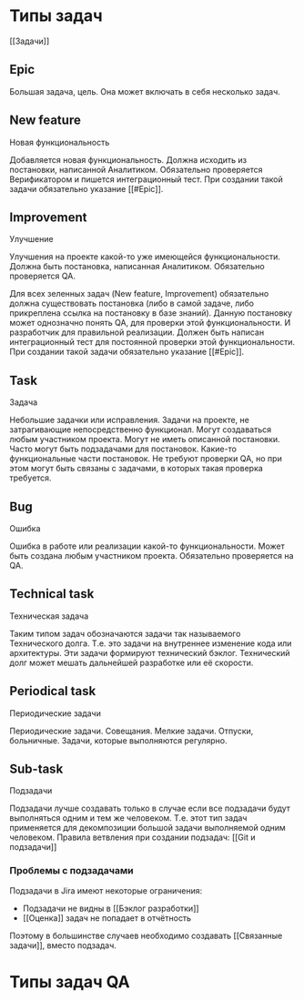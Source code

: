 # Типы задач
[[Задачи]]
## Epic
Большая задача, цель. Она может включать в себя несколько задач. 

## New feature
Новая функциональность

Добавляется новая функциональность. Должна исходить из постановки, написанной Аналитиком. Обязательно проверяется Верификатором и пишется интеграционный тест. При создании такой задачи обязательно указание [[#Epic]].

## Improvement
Улучшение

Улучшения на проекте какой-то уже имеющейся функциональности. Должна быть постановка, написанная Аналитиком. Обязательно проверяется QA.
  
Для всех зеленных задач (New feature, Improvement) обязательно должна существовать постановка (либо в самой задаче, либо прикреплена ссылка на постановку в базе знаний). Данную постановку может однозначно понять QA, для проверки этой функциональности. И разработчик для правильной реализации. Должен быть написан интеграционный тест для постоянной проверки этой функциональности. При создании такой задачи обязательно указание [[#Epic]].

## Task
Задача

Небольшие задачки или исправления. Задачи на проекте, не затрагивающие непосредственно функционал. Могут создаваться любым участником проекта. Могут не иметь описанной постановки. Часто могут быть подзадачами для постановок. Какие-то функциональные части постановок. Не требуют проверки QA, но при этом могут быть связаны с задачами, в которых такая проверка требуется.

## Bug
Ошибка

Ошибка в работе или реализации какой-то функциональности. Может быть создана любым участником проекта. Обязательно проверяется на QA.

## Technical task
Техническая задача

Таким типом задач обозначаются задачи так называемого Технического долга. Т.е. это задачи на внутреннее изменение кода или архитектуры. Эти задачи формируют технический бэклог. Технический долг может мешать дальнейшей разработке или её скорости.

## Periodical task
Периодические задачи

Периодические задачи. Совещания. Мелкие задачи. Отпуски, больничные. Задачи, которые выполняются регулярно.

## Sub-task
Подзадачи

Подзадачи лучше создавать только в случае если все подзадачи будут выполняться одним и тем же человеком. Т.е. этот тип задач применяется для декомпозиции большой задачи выполняемой одним человеком. 
Правила ветвления при создании подзадач: [[Git и подзадачи]]

### Проблемы с подзадачами
Подзадачи в Jira имеют некоторые ограничения:
- Подзадачи не видны в [[Бэклог разработки]]
- [[Оценка]] задач не попадает в отчётность

Поэтому в большинстве случаев необходимо создавать [[Связанные задачи]], вместо подзадач.

# Типы задач QA
